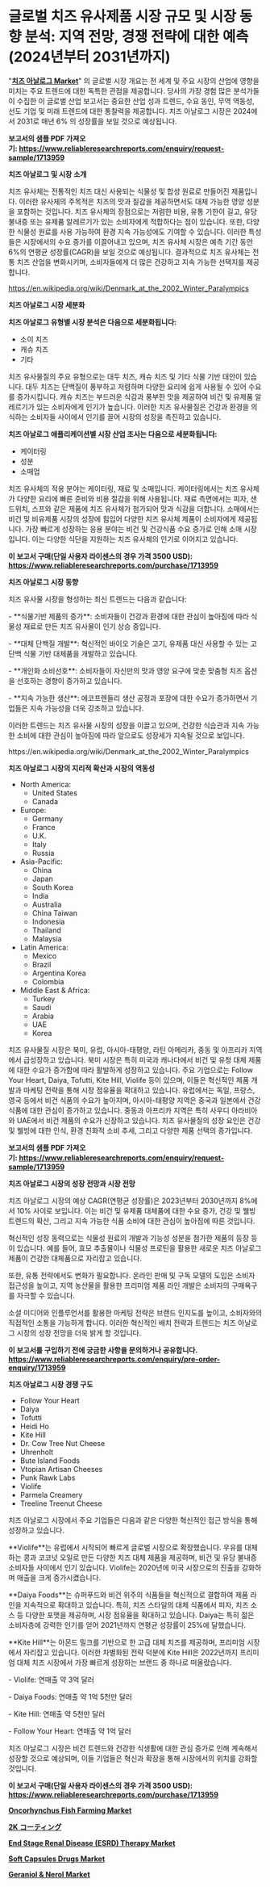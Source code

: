 <p><h1>글로벌 치즈 유사제품 시장 규모 및 시장 동향 분석: 지역 전망, 경쟁 전략에 대한 예측 (2024년부터 2031년까지)</h1></p><p>"<strong><a href="https://www.reliableresearchreports.com/cheese-analogue-r1713959">치즈 아날로그 Market</a></strong>" 의 글로벌 시장 개요는 전 세계 및 주요 시장의 산업에 영향을 미치는 주요 트렌드에 대한 독특한 관점을 제공합니다. 당사의 가장 경험 많은 분석가들이 수집한 이 글로벌 산업 보고서는 중요한 산업 성과 트렌드, 수요 동인, 무역 역동성, 선도 기업 및 미래 트렌드에 대한 통찰력을 제공합니다. 치즈 아날로그 시장은 2024에서 2031로 매년 6% 의 성장률을 보일 것으로 예상됩니다.</p>
<p><strong>보고서의 샘플 PDF 가져오기:&nbsp;<a href="https://www.reliableresearchreports.com/enquiry/request-sample/1713959">https://www.reliableresearchreports.com/enquiry/request-sample/1713959</a></strong></p>
<p><strong>치즈 아날로그 및 시장 소개</strong></p>
<p><p>치즈 유사체는 전통적인 치즈 대신 사용되는 식물성 및 합성 원료로 만들어진 제품입니다. 이러한 유사체의 주목적은 치즈의 맛과 질감을 제공하면서도 대체 가능한 영양 성분을 포함하는 것입니다. 치즈 유사체의 장점으로는 저렴한 비용, 유통 기한이 길고, 유당 불내증 또는 유제품 알레르기가 있는 소비자에게 적합하다는 점이 있습니다. 또한, 다양한 식물성 원료를 사용 가능하여 환경 지속 가능성에도 기여할 수 있습니다. 이러한 특성들은 시장에서의 수요 증가를 이끌어내고 있으며, 치즈 유사체 시장은 예측 기간 동안 6%의 연평균 성장률(CAGR)을 보일 것으로 예상됩니다. 결과적으로 치즈 유사체는 전통 치즈 산업을 변화시키며, 소비자들에게 더 많은 건강하고 지속 가능한 선택지를 제공합니다.</p></p>
<p><a href="https://en.wikipedia.org/wiki/Denmark_at_the_2002_Winter_Paralympics">https://en.wikipedia.org/wiki/Denmark_at_the_2002_Winter_Paralympics</a></p>
<p><strong>치즈 아날로그 시장 세분화</strong></p>
<p><strong>치즈 아날로그 유형별 시장 분석은 다음으로 세분화됩니다:</strong></p>
<p><ul><li>소이 치즈</li><li>캐슈 치즈</li><li>기타</li></ul></p>
<p><p>치즈 유사물질의 주요 유형으로는 대두 치즈, 캐슈 치즈 및 기타 식물 기반 대안이 있습니다. 대두 치즈는 단백질이 풍부하고 저렴하며 다양한 요리에 쉽게 사용될 수 있어 수요를 증가시킵니다. 캐슈 치즈는 부드러운 식감과 풍부한 맛을 제공하여 비건 및 유제품 알레르기가 있는 소비자에게 인기가 높습니다. 이러한 치즈 유사물질은 건강과 환경을 의식하는 소비자들 사이에서 인기를 끌어 시장의 성장을 촉진하고 있습니다.</p></p>
<p><strong>치즈 아날로그 애플리케이션별 시장 산업 조사는 다음으로 세분화됩니다:</strong></p>
<p><ul><li>케이터링</li><li>성분</li><li>소매업</li></ul></p>
<p><p>치즈 유사체의 적용 분야는 케이터링, 재료 및 소매입니다. 케이터링에서는 치즈 유사체가 다양한 요리에 빠른 준비와 비용 절감을 위해 사용됩니다. 재료 측면에서는 피자, 샌드위치, 스프와 같은 제품에 치즈 유사체가 첨가되어 맛과 식감을 더합니다. 소매에서는 비건 및 비유제품 시장의 성장에 힘입어 다양한 치즈 유사체 제품이 소비자에게 제공됩니다. 가장 빠르게 성장하는 응용 분야는 비건 및 건강식품 수요 증가로 인해 소매 시장입니다. 이는 다양한 식단을 지원하는 치즈 유사체의 인기로 이어지고 있습니다.</p></p>
<p><strong>이 보고서 구매(단일 사용자 라이센스의 경우 가격 3500 USD): <a href="https://www.reliableresearchreports.com/purchase/1713959">https://www.reliableresearchreports.com/purchase/1713959</a></strong></p>
<p><strong>치즈 아날로그 시장 동향</strong></p>
<p><p>치즈 유사물 시장을 형성하는 최신 트렌드는 다음과 같습니다:</p><p>- **식물기반 제품의 증가**: 소비자들이 건강과 환경에 대한 관심이 높아짐에 따라 식물성 재료로 만든 치즈 유사물이 인기 상승 중입니다.</p><p>- **대체 단백질 개발**: 혁신적인 바이오 기술은 고기, 유제품 대신 사용할 수 있는 고단백 식물 기반 대체품을 개발하고 있습니다.</p><p>- **개인화 소비선호**: 소비자들이 자신만의 맛과 영양 요구에 맞춘 맞춤형 치즈 옵션을 선호하는 경향이 증가하고 있습니다.</p><p>- **지속 가능한 생산**: 에코프렌들리 생산 공정과 포장에 대한 수요가 증가하면서 기업들은 지속 가능성을 더욱 강조하고 있습니다.</p><p>이러한 트렌드는 치즈 유사물 시장의 성장을 이끌고 있으며, 건강한 식습관과 지속 가능한 소비에 대한 관심이 높아짐에 따라 앞으로도 성장세가 지속될 것으로 보입니다.</p></p>
<p>https://en.wikipedia.org/wiki/Denmark_at_the_2002_Winter_Paralympics</p>
<p><strong>치즈 아날로그 시장의 지리적 확산과 시장의 역동성</strong></p>
<p><ul>
    <li>
        North America:
        <ul>
            <li>United States</li>
            <li>Canada</li>
        </ul>
    </li>
    <li>
        Europe:
        <ul>
            <li>Germany</li>
            <li>France</li>
            <li>U.K.</li>
            <li>Italy</li>
            <li>Russia</li>
        </ul>
    </li>
    <li>
        Asia-Pacific:
        <ul>
            <li>China</li>
            <li>Japan</li>
            <li>South Korea</li>
            <li>India</li>
            <li>Australia</li>
            <li>China Taiwan</li>
            <li>Indonesia</li>
            <li>Thailand</li>
            <li>Malaysia</li>
        </ul>
    </li>
    <li>
        Latin America:
        <ul>
            <li>Mexico</li>
            <li>Brazil</li>
            <li>Argentina Korea</li>
            <li>Colombia</li>
        </ul>
    </li>
    <li>
        Middle East & Africa:
        <ul>
            <li>Turkey</li>
            <li>Saudi</li>
            <li>Arabia</li>
            <li>UAE</li>
            <li>Korea</li>
        </ul>
    </li>
    </ul></p>
<p><p>치즈 유사물질 시장은 북미, 유럽, 아시아-태평양, 라틴 아메리카, 중동 및 아프리카 지역에서 급성장하고 있습니다. 북미 시장은 특히 미국과 캐나다에서 비건 및 유청 대체 제품에 대한 수요가 증가함에 따라 활발하게 성장하고 있습니다. 주요 기업으로는 Follow Your Heart, Daiya, Tofutti, Kite Hill, Violife 등이 있으며, 이들은 혁신적인 제품 개발과 마케팅 전략을 통해 시장 점유율을 확대하고 있습니다. 유럽에서는 독일, 프랑스, 영국 등에서 비건 식품의 수요가 높아지며, 아시아-태평양 지역은 중국과 일본에서 건강식품에 대한 관심이 증가하고 있습니다. 중동과 아프리카 지역은 특히 사우디 아라비아와 UAE에서 비건 제품의 수요가 신장하고 있습니다. 치즈 유사물질의 성장 요인은 건강 및 웰빙에 대한 인식, 환경 친화적 소비 추세, 그리고 다양한 제품 선택의 증가입니다.</p></p>
<p><strong>보고서의 샘플 PDF 가져오기:&nbsp;<a href="https://www.reliableresearchreports.com/enquiry/request-sample/1713959">https://www.reliableresearchreports.com/enquiry/request-sample/1713959</a></strong></p>
<p><strong>치즈 아날로그 시장의 성장 전망과 시장 전망</strong></p>
<p><p>치즈 아날로그 시장의 예상 CAGR(연평균 성장률)은 2023년부터 2030년까지 8%에서 10% 사이로 보입니다. 이는 비건 및 유제품 대체품에 대한 수요 증가, 건강 및 웰빙 트렌드의 확산, 그리고 지속 가능한 식품 소비에 대한 관심이 높아짐에 따른 것입니다. </p><p>혁신적인 성장 동력으로는 식물성 원료의 개발과 기능성 성분을 첨가한 제품의 등장 등이 있습니다. 예를 들어, 효모 추출물이나 식물성 프로틴을 활용한 새로운 치즈 아날로그 제품이 건강한 대체품으로 자리잡고 있습니다. </p><p>또한, 유통 전략에서도 변화가 필요합니다. 온라인 판매 및 구독 모델의 도입은 소비자 접근성을 높이고, 지역 농산물을 활용한 프리미엄 제품 라인 개발은 소비자의 구매욕구를 자극할 수 있습니다. </p><p>소셜 미디어와 인플루언서를 활용한 마케팅 전략은 브랜드 인지도를 높이고, 소비자와의 직접적인 소통을 가능하게 합니다. 이러한 혁신적인 배치 전략과 트렌드는 치즈 아날로그 시장의 성장 전망을 더욱 밝게 할 것입니다.</p></p>
<p><strong>이 보고서를 구입하기 전에 궁금한 사항을 문의하거나 공유합니다. <a href="https://www.reliableresearchreports.com/enquiry/pre-order-enquiry/1713959">https://www.reliableresearchreports.com/enquiry/pre-order-enquiry/1713959</a></strong></p>
<p><strong>치즈 아날로그 시장 경쟁 구도</strong></p>
<p><ul><li>Follow Your Heart</li><li>Daiya</li><li>Tofutti</li><li>Heidi Ho</li><li>Kite Hill</li><li>Dr. Cow Tree Nut Cheese</li><li>Uhrenholt</li><li>Bute Island Foods</li><li>Vtopian Artisan Cheeses</li><li>Punk Rawk Labs</li><li>Violife</li><li>Parmela Creamery</li><li>Treeline Treenut Cheese</li></ul></p>
<p><p>치즈 아날로그 시장에서 주요 기업들은 다음과 같은 다양한 혁신적인 접근 방식을 통해 성장하고 있습니다. </p><p>**Violife**는 유럽에서 시작되어 빠르게 글로벌 시장으로 확장했습니다. 우유를 대체하는 콩과 코코넛 오일로 만든 다양한 치즈 대체 제품을 제공하며, 비건 및 유당 불내증 소비자들 사이에서 인기 있습니다. Violife는 2020년에 미국 시장으로의 진출을 강화하며 매출을 크게 증가시켰습니다.</p><p>**Daiya Foods**는 슈퍼푸드와 비건 위주의 식품들을 혁신적으로 결합하여 제품 라인을 지속적으로 확대하고 있습니다. 특히, 치즈 스타일의 대체 식품에서 피자, 치즈 소스 등 다양한 포맷을 제공하며, 시장 점유율을 확대하고 있습니다. Daiya는 특히 젊은 소비자층에 강력한 인기를 얻어 2021년까지 연평균 성장률이 25%에 달했습니다.</p><p>**Kite Hill**는 아몬드 밀크를 기반으로 한 고급 대체 치즈를 제공하며, 프리미엄 시장에서 자리잡고 있습니다. 이러한 차별화된 전략 덕분에 Kite Hill은 2022년까지 프리미엄 대체 치즈 시장에서 가장 빠르게 성장하는 브랜드 중 하나로 떠올랐습니다.</p><p>- Violife: 연매출 약 3억 달러</p><p>- Daiya Foods: 연매출 약 1억 5천만 달러</p><p>- Kite Hill: 연매출 약 5천만 달러</p><p>- Follow Your Heart: 연매출 약 1억 달러 </p><p>치즈 아날로그 시장은 비건 트렌드와 건강한 식생활에 대한 관심 증가로 인해 계속해서 성장할 것으로 예상되며, 이들 기업들은 혁신과 확장을 통해 시장에서의 위치를 강화할 것입니다.</p></p>
<p><strong>이 보고서 구매(단일 사용자 라이센스의 경우 가격 3500 USD): <a href="https://www.reliableresearchreports.com/purchase/1713959">https://www.reliableresearchreports.com/purchase/1713959</a></strong></p>
<p><strong><p><a href="https://medium.com/@nathalelly87957/oncorhynchus-fish-farming-market-evolution-global-trends-and-regional-dynamics-2024-2031-70173365484f">Oncorhynchus Fish Farming Market</a></p><p><a href="https://medium.com/@jethro6smck/%E3%82%B0%E3%83%AD%E3%83%BC%E3%83%90%E3%83%AB2k%E3%82%B3%E3%83%BC%E3%83%86%E3%82%A3%E3%83%B3%E3%82%B0%E5%B8%82%E5%A0%B4%E3%81%AE%E3%83%88%E3%83%AC%E3%83%B3%E3%83%89%E3%81%A8%E3%82%A4%E3%83%8E%E3%83%99%E3%83%BC%E3%82%B7%E3%83%A7%E3%83%B3-%E5%85%88%E8%A6%8B%E7%9A%84%E5%88%86%E6%9E%90-2024%E5%B9%B4-2031%E5%B9%B4-3c836583336f">2K コーティング</a></p><p><a href="https://issuu.com/reportprime-2/docs/end-stage-renal-disease-esrd-therap_48801c68fa9953">End Stage Renal Disease (ESRD) Therapy Market</a></p><p><a href="https://medium.com/@nathan.skinner8798456/what-innovations-and-market-trends-are-shaping-the-soft-capsules-drugs-market-2794d9fd3f3f">Soft Capsules Drugs Market</a></p><p><a href="https://issuu.com/reportprime-2/docs/geraniol-nerol-market-size-2030.ppt_2e778951c7b40b">Geraniol & Nerol Market</a></p></strong></p>
<p></p>